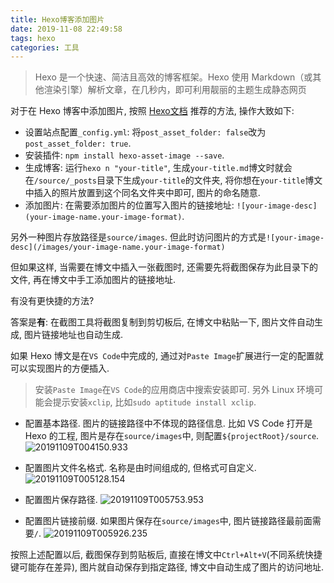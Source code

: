 ```yaml
---
title: Hexo博客添加图片
date: 2019-11-08 22:49:58
tags: hexo
categories: 工具
---
```


> Hexo 是一个快速、简洁且高效的博客框架。Hexo 使用 Markdown（或其他渲染引擎）解析文章，在几秒内，即可利用靓丽的主题生成静态网页

对于在 Hexo 博客中添加图片,  按照 [Hexo文档](https://hexo.io/zh-cn/docs/) 推荐的方法, 操作大致如下:

- 设置站点配置`_config.yml`: 将`post_asset_folder: false`改为`post_asset_folder: true`.
- 安装插件: `npm install hexo-asset-image --save`.
- 生成博客: 运行`hexo n "your-title"`, 生成`your-title.md`博文时就会在`/source/_posts`目录下生成`your-title`的文件夹, 将你想在`your-title`博文中插入的照片放置到这个同名文件夹中即可, 图片的命名随意.
- 添加图片: 在需要添加图片的位置写入图片的链接地址: `![your-image-desc](your-image-name.your-image-format)`.

<!--more-->

另外一种图片存放路径是`source/images`. 但此时访问图片的方式是`![your-image-desc](/images/your-image-name.your-image-format)`

但如果这样, 当需要在博文中插入一张截图时, 还需要先将截图保存为此目录下的文件, 再在博文中手工添加图片的链接地址.

有没有更快捷的方法?

答案是**有**: 在截图工具将截图复制到剪切板后, 在博文中粘贴一下, 图片文件自动生成, 图片链接地址也自动生成.

如果 Hexo 博文是在`VS Code`中完成的, 通过对`Paste Image`扩展进行一定的配置就可以实现图片的方便插入.

> 安装`Paste Image`在`VS Code`的应用商店中搜索安装即可. 另外 Linux 环境可能会提示安装`xclip`, 比如`sudo aptitude install xclip`.

- 配置基本路径. 图片的链接路径中不体现的路径信息. 比如 VS Code 打开是 Hexo 的工程, 图片是存在`source/images`中, 则配置`${projectRoot}/source`.
![20191109T004150.933](https://raw.githubusercontent.com/leiz2192/myblogimages/main/20191109T004150.933.png)

- 配置图片文件名格式. 名称是由时间组成的, 但格式可自定义.
![20191109T005128.154](https://raw.githubusercontent.com/leiz2192/myblogimages/main/20191109T005128.154.png)

- 配置图片保存路径.
![20191109T005753.953](https://raw.githubusercontent.com/leiz2192/myblogimages/main/20191109T005753.953.png)

- 配置图片链接前缀. 如果图片保存在`source/images`中, 图片链接路径最前面需要`/`.
![20191109T005926.235](https://raw.githubusercontent.com/leiz2192/myblogimages/main/20191109T005926.235.png)

按照上述配置以后, 截图保存到剪贴板后, 直接在博文中`Ctrl+Alt+V`(不同系统快捷键可能存在差异), 图片就自动保存到指定路径, 博文中自动生成了图片的访问地址.

